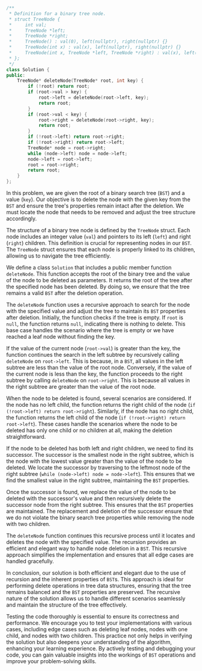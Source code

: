 ```cpp
/**
 * Definition for a binary tree node.
 * struct TreeNode {
 *     int val;
 *     TreeNode *left;
 *     TreeNode *right;
 *     TreeNode() : val(0), left(nullptr), right(nullptr) {}
 *     TreeNode(int x) : val(x), left(nullptr), right(nullptr) {}
 *     TreeNode(int x, TreeNode *left, TreeNode *right) : val(x), left(left), right(right) {}
 * };
 */
class Solution {
public:
    TreeNode* deleteNode(TreeNode* root, int key) {
        if (!root) return root;
        if (root->val > key) {
            root->left = deleteNode(root->left, key);
            return root;
        }
        if (root->val < key) {
            root->right = deleteNode(root->right, key);
            return root;
        }
        if (!root->left) return root->right;
        if (!root->right) return root->left;
        TreeNode* node = root->right;
        while (node->left) node = node->left;
        node->left = root->left;
        root = root->right;
        return root;
    }
};
```

In this problem, we are given the root of a binary search tree (`BST`) and a value (`key`). Our objective is to delete the node with the given key from the `BST` and ensure the tree's properties remain intact after the deletion. We must locate the node that needs to be removed and adjust the tree structure accordingly.

The structure of a binary tree node is defined by the `TreeNode` struct. Each node includes an integer value (`val`) and pointers to its left (`left`) and right (`right`) children. This definition is crucial for representing nodes in our `BST`. The `TreeNode` struct ensures that each node is properly linked to its children, allowing us to navigate the tree efficiently.

We define a class `Solution` that includes a public member function `deleteNode`. This function accepts the root of the binary tree and the value of the node to be deleted as parameters. It returns the root of the tree after the specified node has been deleted. By doing so, we ensure that the tree remains a valid `BST` after the deletion operation.

The `deleteNode` function uses a recursive approach to search for the node with the specified value and adjust the tree to maintain its `BST` properties after deletion. Initially, the function checks if the tree is empty. If `root` is `null`, the function returns `null`, indicating there is nothing to delete. This base case handles the scenario where the tree is empty or we have reached a leaf node without finding the key.

If the value of the current node (`root->val`) is greater than the key, the function continues the search in the left subtree by recursively calling `deleteNode` on `root->left`. This is because, in a `BST`, all values in the left subtree are less than the value of the root node. Conversely, if the value of the current node is less than the key, the function proceeds to the right subtree by calling `deleteNode` on `root->right`. This is because all values in the right subtree are greater than the value of the root node.

When the node to be deleted is found, several scenarios are considered. If the node has no left child, the function returns the right child of the node (`if (!root->left) return root->right`). Similarly, if the node has no right child, the function returns the left child of the node (`if (!root->right) return root->left`). These cases handle the scenarios where the node to be deleted has only one child or no children at all, making the deletion straightforward.

If the node to be deleted has both left and right children, we need to find its successor. The successor is the smallest node in the right subtree, which is the node with the lowest value greater than the value of the node to be deleted. We locate the successor by traversing to the leftmost node of the right subtree (`while (node->left) node = node->left`). This ensures that we find the smallest value in the right subtree, maintaining the `BST` properties.

Once the successor is found, we replace the value of the node to be deleted with the successor's value and then recursively delete the successor node from the right subtree. This ensures that the `BST` properties are maintained. The replacement and deletion of the successor ensure that we do not violate the binary search tree properties while removing the node with two children.

The `deleteNode` function continues this recursive process until it locates and deletes the node with the specified value. The recursion provides an efficient and elegant way to handle node deletion in a `BST`. This recursive approach simplifies the implementation and ensures that all edge cases are handled gracefully.

In conclusion, our solution is both efficient and elegant due to the use of recursion and the inherent properties of `BST`s. This approach is ideal for performing delete operations in tree data structures, ensuring that the tree remains balanced and the `BST` properties are preserved. The recursive nature of the solution allows us to handle different scenarios seamlessly and maintain the structure of the tree effectively.

Testing the code thoroughly is essential to ensure its correctness and performance. We encourage you to test your implementations with various cases, including edge cases such as deleting leaf nodes, nodes with one child, and nodes with two children. This practice not only helps in verifying the solution but also deepens your understanding of the algorithm, enhancing your learning experience. By actively testing and debugging your code, you can gain valuable insights into the workings of `BST` operations and improve your problem-solving skills.